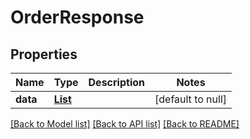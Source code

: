 # OrderResponse
## Properties

| Name | Type | Description | Notes |
|------------ | ------------- | ------------- | -------------|
| **data** | [**List**](Order.md) |  | [default to null] |

[[Back to Model list]](../README.md#documentation-for-models) [[Back to API list]](../README.md#documentation-for-api-endpoints) [[Back to README]](../README.md)

